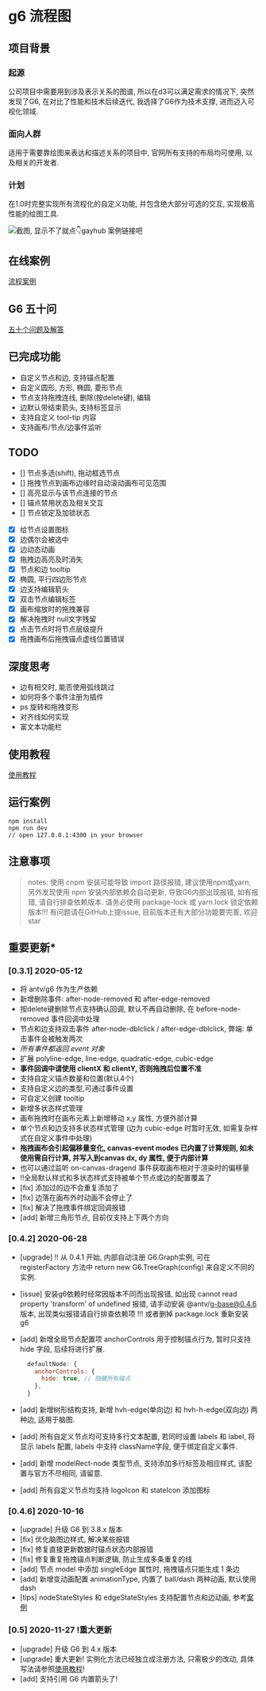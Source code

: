 # g6 流程图

## 项目背景

### 起源

公司项目中需要用到涉及表示关系的图谱, 所以在d3可以满足需求的情况下, 突然发现了G6, 在对比了性能和技术后续迭代, 我选择了G6作为技术支撑, 进而迈入可视化领域.

### 面向人群

适用于需要靠绘图来表达和描述关系的项目中, 官网所有支持的布局均可使用, 以及相关的开发者.

### 计划

在1.0时完整实现所有流程化的自定义功能, 并包含绝大部分可选的交互, 实现极高性能的绘图工具.

![截图, 显示不了就点👇gayhub 案例链接吧](https://github.com/claudewowo/welabx-g6/blob/master/screenshot/screenshot.png)

## 在线案例

[流程案例](https://claudewowo.github.io/welabx-g6/build/?_blank)

## G6 五十问

[五十个问题及解答](https://github.com/claudewowo/welabx-g6/blob/master/FAQ.md)

## 已完成功能

- 自定义节点和边, 支持锚点配置
- 自定义圆形, 方形, 椭圆, 菱形节点
- 节点支持拖拽连线, 删除(按delete键), 编辑
- 边默认带结束箭头, 支持标签显示
- 支持自定义 tool-tip 内容
- 支持画布/节点/边事件监听

## TODO

- [] 节点多选(shift), 拖动框选节点
- [] 拖拽节点到画布边缘时自动滚动画布可见范围
- [] 高亮显示与该节点连接的节点
- [] 锚点禁用状态及相关交互
- [] 节点锁定及加锁状态

- [x] 给节点设置图标
- [x] 边偶尔会被选中
- [x] 边动态动画
- [x] 拖拽边高亮及时消失
- [x] 节点和边 tooltip
- [x] 椭圆, 平行四边形节点
- [x] 边支持编辑箭头
- [x] 双击节点编辑标签
- [x] 画布缩放时的拖拽兼容
- [x] 解决拖拽时 null文字残留
- [x] 点击节点时将节点层级提升
- [x] 拖拽画布后拖拽锚点虚线位置错误

## 深度思考

- 边有相交时, 能否使用弧线跳过
- 如何将多个事件注册为插件
- ps 旋转和拖拽变形
- 对齐线如何实现
- 富文本功能栏

## 使用教程

[使用教程](https://github.com/claudewowo/welabx-g6/blob/master/GUIDE.md)

## 运行案例

```ssh
npm install
npm run dev
// open 127.0.0.1:4300 in your browser
```

## 注意事项

> notes: 使用 cnpm 安装可能导致 import 路径报错, 建议使用npm或yarn, 另外发现使用 npm 安装内部依赖会自动更新, 导致G6内部出现报错, 如有报错, 请自行排查依赖版本. 请务必使用 package-lock 或 yarn.lock 锁定依赖版本!!!
> 有问题请在GitHub上提issue, 目前版本还有大部分功能要完善, 欢迎star

## 重要更新*

### [0.3.1] 2020-05-12

- 将 antv/g6 作为生产依赖
- 新增删除事件: after-node-removed 和 after-edge-removed
- 按delete键删除节点支持确认回调, 默认不再自动删除, 在 before-node-removed 事件回调中处理
- 节点和边支持双击事件 after-node-dblclick / after-edge-dblclick, 弊端: 单击事件会被触发两次
- *所有事件都返回 event 对象*
- 扩展 polyline-edge, line-edge, quadratic-edge, cubic-edge
- **事件回调中请使用 clientX 和 clientY, 否则拖拽后位置不准**
- 支持自定义锚点数量和位置(默认4个)
- 支持自定义边的类型,可通过事件设置
- 可自定义创建 tooltip
- 新增多状态样式管理
- 画布拖拽时在画布元素上新增移动 x,y 属性, 方便外部计算
- 单个节点和边支持多状态样式管理 (边为 cubic-edge 时暂时无效, 如需复杂样式在自定义事件中处理)
- **拖拽画布会引起偏移量变化, canvas-event modes 已内置了计算规则, 如未使用需自行计算, 并写入到canvas dx, dy 属性, 便于内部计算**
- 也可以通过监听 on-canvas-dragend 事件获取画布相对于渲染时的偏移量
- !!全局默认样式和多状态样式支持被单个节点或边的配置覆盖了
- [fix] 添加过的边不会重复添加了
- [fix] 边落在画布外时动画不会停止了
- [fix] 解决了拖拽事件绑定回调报错
- [add] 新增三角形节点, 目前仅支持上下两个方向

### [0.4.2] 2020-06-28

- [upgrade] !! 从 0.4.1 开始, 内部自动注册 G6.Graph实例, 可在 registerFactory 方法中 return new G6.TreeGraph(config) 来自定义不同的实例.
- [issue] 安装g6依赖时经常因版本不同而出现报错, 如出现 cannot read property 'transform' of undefined 报错, 请手动安装 @antv/g-base@0.4.6 版本, 出现类似报错请自行排查依赖项 !!! 或者删掉 package.lock 重新安装 g6
- [add] 新增全局节点配置项 anchorControls 用于控制锚点行为, 暂时只支持 hide 字段, 后续将进行扩展.

  ```js
    defaultNode: {
      anchorControls: {
        hide: true, // 隐藏所有锚点
      },
    }
  ```

- [add] 新增树形结构支持, 新增 hvh-edge(单向边) 和 hvh-h-edge(双向边) 两种边, 适用于脑图.
- [add] 所有自定义节点均可支持多行文本配置, 若同时设置 labels 和 label, 将显示 labels 配置, labels 中支持 className字段, 便于绑定自定义事件.
- [add] 新增 modelRect-node 类型节点, 支持添加多行标签及相应样式, 该配置与官方不尽相同, 请留意.
- [add] 所有自定义节点均支持 logoIcon 和 stateIcon 添加图标

### [0.4.6] 2020-10-16

- [upgrade] 升级 G6 到 3.8.x 版本
- [fix] 优化脑图边样式, 解决某些报错
- [fix] 修复直接更新数据时锚点状态内部报错
- [fix] 修复重复拖拽锚点判断逻辑, 防止生成多条重复的线
- [add] 节点 model 中添加 singleEdge 属性时, 拖拽锚点只能生成 1 条边
- [add] 新增变动画配置 animationType, 内置了 ball/dash 两种动画, 默认使用 dash
- [tips] nodeStateStyles 和 edgeStateStyles 支持配置节点和边动画, 参考[案例](https://github.com/claudewowo/welabx-g6/blob/master/GUIDE.md)

### [0.5] 2020-11-27 !重大更新

- [upgrade] 升级 G6 到 4.x 版本
- [upgrade] 重大更新! 实例化方法已经独立成注册方法, 只需极少的改动, 具体写法请参照[使用教程](https://github.com/claudewowo/welabx-g6/blob/master/GUIDE.md)!
- [add] 支持引用 G6 内置箭头了!
